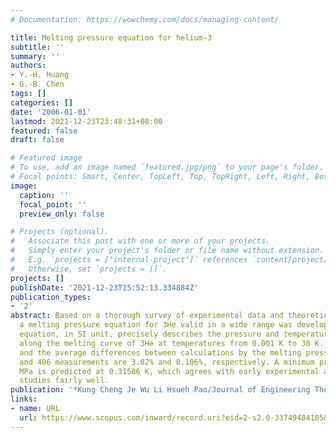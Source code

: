 ```yaml
---
# Documentation: https://wowchemy.com/docs/managing-content/

title: Melting pressure equation for helium-3
subtitle: ''
summary: ''
authors:
- Y.-H. Huang
- G.-B. Chen
tags: []
categories: []
date: '2006-01-01'
lastmod: 2021-12-23T23:48:31+08:00
featured: false
draft: false

# Featured image
# To use, add an image named `featured.jpg/png` to your page's folder.
# Focal points: Smart, Center, TopLeft, Top, TopRight, Left, Right, BottomLeft, Bottom, BottomRight.
image:
  caption: ''
  focal_point: ''
  preview_only: false

# Projects (optional).
#   Associate this post with one or more of your projects.
#   Simply enter your project's folder or file name without extension.
#   E.g. `projects = ["internal-project"]` references `content/project/deep-learning/index.md`.
#   Otherwise, set `projects = []`.
projects: []
publishDate: '2021-12-23T15:52:13.334884Z'
publication_types:
- '2'
abstract: Based on a thorough survey of experimental data and theoretical correlations,
  a melting pressure equation for 3He valid in a wide range was developed. This nonsegment
  equation, in SI unit, precisely describes the pressure and temperature relation
  along the melting curve of 3He at temperatures from 0.001 K to 30 K. The maximum
  and the average differences between calculations by the melting pressure equation
  and 406 measurements are 3.02% and 0.106%, respectively. A minimum pressure 2.93113
  MPa is predicted at 0.31586 K, which agrees with early experimental and theoretical
  studies fairly well.
publication: '*Kung Cheng Je Wu Li Hsueh Pao/Journal of Engineering Thermophysics*'
links:
- name: URL
  url: https://www.scopus.com/inward/record.uri?eid=2-s2.0-33749484185&partnerID=40&md5=55e87998f9140bd2ddcad6fcc8912791
---
```

